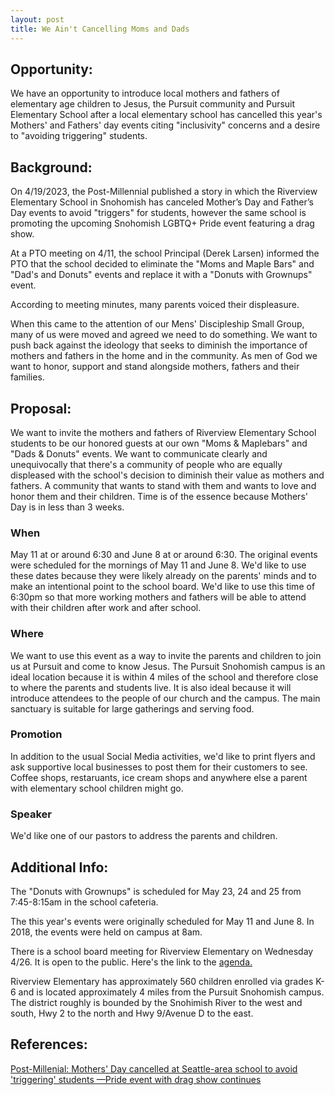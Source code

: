 ```yaml
---
layout: post
title: We Ain't Cancelling Moms and Dads
---
```

## Opportunity:
We have an opportunity to introduce local mothers and fathers of elementary age children to Jesus, the Pursuit community and Pursuit Elementary School after a local elementary school has cancelled this year's Mothers' and Fathers' day events citing "inclusivity" concerns and a desire to "avoiding triggering" students.

## Background:
On 4/19/2023, the Post-Millennial published a story in which the Riverview Elementary School in Snohomish has canceled Mother’s Day and Father’s Day events to avoid "triggers" for students, however the same school is promoting the upcoming Snohomish LGBTQ+ Pride event featuring a drag show.

At a PTO meeting on 4/11, the school Principal (Derek Larsen) informed the PTO that the school decided to eliminate the "Moms and Maple Bars" and "Dad's and Donuts" events and replace it with a "Donuts with Grownups" event.

According to meeting minutes, many parents voiced their displeasure.

When this came to the attention of our Mens' Discipleship Small Group, many of us were moved and agreed we need to do something. We want to push back against the ideology that seeks to diminish the importance of mothers and fathers in the home and in the community. As men of God we want to honor, support and stand alongside mothers, fathers and their families.

## Proposal:
We want to invite the mothers and fathers of Riverview Elementary School students to be our honored guests at our own "Moms & Maplebars" and "Dads & Donuts" events.
We want to communicate clearly and unequivocally that there's a community of people who are equally displeased with the school's decision to diminish their value as mothers and fathers. A community that wants to stand with them and wants to love and honor them and their children.
Time is of the essence because Mothers' Day is in less than 3 weeks.

### When
May 11 at or around 6:30 and June 8 at or around 6:30.
The original events were scheduled for the mornings of May 11 and June 8. We'd like to use these dates because they were likely already on the parents' minds and to make an intentional point to the school board.
We'd like to use this time of 6:30pm so that more working mothers and fathers will be able to attend with their children after work and after school.

### Where
We want to use this event as a way to invite the parents and children to join us at Pursuit and come to know Jesus.
The Pursuit Snohomish campus is an ideal location because it is within 4 miles of the school and therefore close to where the parents and students live.
It is also ideal because it will introduce attendees to the people of our church and the campus.
The main sanctuary is suitable for large gatherings and serving food.

### Promotion
In addition to the usual Social Media activities, we'd like to print flyers and ask supportive local businesses to post them for their customers to see. Coffee shops, restaruants, ice cream shops and anywhere else a parent with elementary school children might go.

### Speaker
We'd like one of our pastors to address the parents and children.

## Additional Info:
The "Donuts with Grownups" is scheduled for May 23, 24 and 25 from 7:45-8:15am in the school cafeteria.

The this year's events were originally scheduled for May 11 and June 8. In 2018, the events were held on campus at 8am.

There is a school board meeting for Riverview Elementary on Wednesday 4/26. It is open to the public. Here's the link to the [agenda.](https://www.sno.wednet.edu/cms/lib/WA01919489/Centricity/domain/131/board%20agendas/01%20Agenda%204-26-2023.pdf)

Riverview Elementary has approximately 560 children enrolled via grades K-6 and is located approximately 4 miles from the Pursuit Snohomish campus.
The district roughly is bounded by the Snohimish River to the west and south, Hwy 2 to the north and Hwy 9/Avenue D to the east.

## References:
[Post-Millenial: Mothers' Day cancelled at Seattle-area school to avoid 'triggering' students —Pride event with drag show continues](https://thepostmillennial.com/exclusive-mothers-day-cancelled-at-seattle-area-school-to-avoid-triggering-students-pride-event-with-drag-show-continues)
